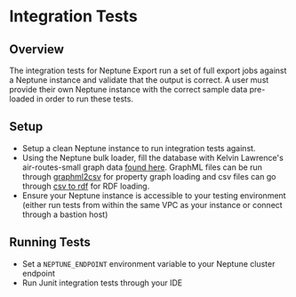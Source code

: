 # Integration Tests

## Overview

The integration tests for Neptune Export run a set of full export jobs against a Neptune instance and validate that the output is correct. A user must provide their own Neptune instance with the correct sample data pre-loaded in order to run these tests.

## Setup

- Setup a clean Neptune instance to run integration tests against.
- Using the Neptune bulk loader, fill the database with Kelvin Lawrence's air-routes-small graph data [found here](https://github.com/krlawrence/graph/blob/master/sample-data/air-routes-small.graphml). GraphML files can be run through [graphml2csv](https://github.com/awslabs/amazon-neptune-tools/tree/master/graphml2csv) for property graph loading and csv files can go through [csv to rdf](https://github.com/aws/amazon-neptune-csv-to-rdf-converter) for RDF loading.
- Ensure your Neptune instance is accessible to your testing environment (either run tests from within the
same VPC as your instance or connect through a bastion host)

## Running Tests

- Set a `NEPTUNE_ENDPOINT` environment variable to your Neptune cluster endpoint
- Run Junit integration tests through your IDE